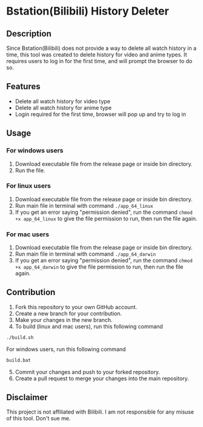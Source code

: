 # Bstation(Bilibili) History Deleter

## Description
Since Bstation(Bilibili) does not provide a way to delete all watch history in a time, this tool was created to delete history for video and anime types. It requires users to log in for the first time, and will prompt the browser to do so.

## Features
* Delete all watch history for video type
* Delete all watch history for anime type
* Login required for the first time, browser will pop up and try to log in

## Usage
### For windows users
1. Download executable file from the release page or inside bin directory.
2. Run the file.

### For linux users
1. Download executable file from the release page or inside bin directory.
2. Run main file in terminal with command `./app_64_linux`
3. If you get an error saying "permission denied", run the command `chmod +x app_64_linux` to give the file permission to run, then run the file again.

### For mac users
1. Download executable file from the release page or inside bin directory.
2. Run main file in terminal with command `./app_64_darwin`
3. If you get an error saying "permission denied", run the command `chmod +x app_64_darwin` to give the file permission to run, then run the file again.


## Contribution
1. Fork this repository to your own GitHub account.
2. Create a new branch for your contribution.
3. Make your changes in the new branch. 
4. To build (linux and mac users), run this following command
```bash
./build.sh
```
For windows users, run this following command
```bash
build.bat
```
5. Commit your changes and push to your forked repository.
6. Create a pull request to merge your changes into the main repository.

## Disclaimer
This project is not affiliated with Bilibili. I am not responsible for any misuse of this tool. Don't sue me.
